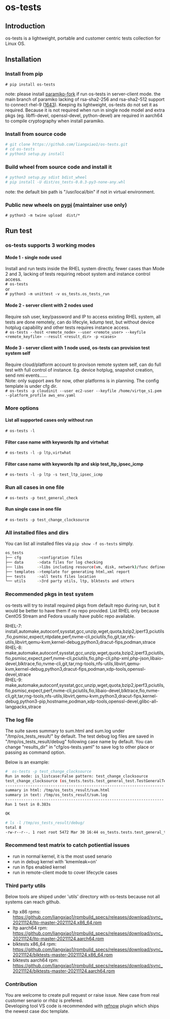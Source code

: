 # os-tests

## Introduction

os-tests is a lightweight, portable and customer centric tests collection for Linux OS.

## Installation

### Install from pip

`# pip install os-tests`

note: please install [paramiko-fork](https://pypi.org/project/paramiko-fork/) if run os-tests in server-client mode.
      the main branch of paramiko lacking of rsa-sha2-256 and rsa-sha2-512 support to connect rhel-9 ([1643](https://github.com/paramiko/paramiko/pull/1643)). Keeping its lightweight, os-tests do not set it as required. Because it is not required when run in single node model and extra pkgs (eg. libffi-devel, openssl-devel, python-devel) are required in aarch64 to compile cryptography when install paramiko.

### Install from source code

```bash
# git clone https://github.com/liangxiao1/os-tests.git
# cd os-tests
# python3 setup.py install
```

### Build wheel from source code and install it

```bash
# python3 setup.py sdist bdist_wheel
# pip install -U dist/os_tests-0.0.3-py3-none-any.whl
```

note: the default bin path is "/usr/local/bin" if not in virtual environment.

### Public new wheels on [pypi](https://pypi.org/project/os-tests/) (maintainer use only)

`# python3 -m twine upload  dist/*`

## Run test

### os-tests supports 3 working modes

#### Mode 1 -  single node used  

Install and run tests inside the RHEL system directly, fewer cases than Mode 2 and 3, lacking of tests requiring reboot system and instance control access.  
`# os-tests`  
or  
`# python3 -m unittest -v os_tests.os_tests_run`

#### Mode 2 - server client with 2 nodes used  

 Require ssh user, key/password and IP to access existing RHEL system, all tests are done remotely, can do lifecyle, kdump test, but without device hotplug capability and other tests requires instance access.  
`# os-tests --host <remote_node> --user <remote_user> --keyfile <remote_keyfile> --result <result_dir> -p <cases>`

#### Mode 3 - server client with 1 node used, os-tests can provision test system self  

Require cloud/platform account to provison remote system self, can do full test with full control of instance. Eg. device hotplug, snapshot creation, send nmi events......  
Note: only support aws for now, other platforms is in planning. The config template is under cfg dir.  
`# os-tests -p cloudinit --user ec2-user --keyfile /home/virtqe_s1.pem --platform_profile aws_env.yaml`

### More options  

#### List all supported cases only without run

`# os-tests -l`

#### Filter case name with keywords ltp and virtwhat

`# os-tests -l -p ltp,virtwhat`

#### Filter case name with keywords ltp and skip test_ltp_ipsec_icmp

`# os-tests -l -p ltp -s test_ltp_ipsec_icmp`

### Run all cases in one file

`# os-tests -p test_general_check`  

#### Run single case in one file

`# os-tests -p test_change_clocksource`  

### All installed files and dirs

You can list all installed files via `pip show -f os-tests` simply.  

```bash
os_tests
├── cfg       ->configration files
├── data      ->data files for log checking
├── libs      ->libs including resource(vm, disk, network)/func definenation
├── templates ->template for generating html,xml report
├── tests     ->all tests files location
└── utils     ->3rd party utils, ltp, blktests and others
```

### Recommended pkgs in test system  

os-tests will try to install required pkgs from default repo during run, but it would be better to have them if no repo provided.
List RHEL only because CentOS Stream and Fedora usually have public repo available.

RHEL-7: install,automake,autoconf,sysstat,gcc,unzip,wget,quota,bzip2,iperf3,pciutils,fio,psmisc,expect,ntpdate,perf,nvme-cli,pciutils,fio,git,tar,nfs-utils,libvirt,qemu-kvm,kernel-debug,python3,dracut-fips,podman,strace  
RHEL-8: make,automake,autoconf,sysstat,gcc,unzip,wget,quota,bzip2,iperf3,pciutils,fio,psmisc,expect,perf,nvme-cli,pciutils,fio,php-cli,php-xml,php-json,libaio-devel,blktrace,fio,nvme-cli,git,tar,rng-tools,nfs-utils,libvirt,qemu-kvm,kernel-debug,python3,dracut-fips,podman,xdp-tools,openssl-devel,strace  
RHEL-9: make,automake,autoconf,sysstat,gcc,unzip,wget,quota,bzip2,iperf3,pciutils,fio,psmisc,expect,perf,nvme-cli,pciutils,fio,libaio-devel,blktrace,fio,nvme-cli,git,tar,rng-tools,nfs-utils,libvirt,qemu-kvm,python3,dracut-fips,kernel-debug,python3-pip,hostname,podman,xdp-tools,openssl-devel,glibc-all-langpacks,strace

### The log file

The suite saves summary to sum.html and sum.log under "/tmp/os_tests_result/" by default.
The test debug log files are saved in "/tmp/os_tests_result/debug" following case name by default.
You can change "results_dir" in "cfg/os-tests.yaml" to save log to other place or passing as command option.

Below is an example:

```bash
#  os-tests -p test_change_clocksource
Run in mode: is_listcase:False pattern: test_change_clocksource
test_change_clocksource (os_tests.tests.test_general_test.TestGeneralTest) ... ok
----------------------------------------------------------------------
summary in html: /tmp/os_tests_result/sum.html
summary in text: /tmp/os_tests_result/sum.log
----------------------------------------------------------------------
Ran 1 test in 0.383s

OK

# ls -l /tmp/os_tests_result/debug/
total 8
-rw-r--r--. 1 root root 5472 Mar 30 16:44 os_tests.tests.test_general_test.TestGeneralTest.test_change_clocksource.debug
```

### Recommend test matrix to catch potiential issues

- run in normal kernel, it is the most used senario
- run in debug kernel with 'kmemleak=on'
- run in fips enabled kernel
- run in remote-client mode to cover lifecycle cases

### Third party utils  

Below tools are shiped under 'utils' directory with os-tests because not all systems can reach github.
- ltp x86 rpms: https://github.com/liangxiao1/rpmbuild_specs/releases/download/sync_20211124/ltp-master-20211124.x86_64.rpm
- ltp aarch64 rpm: https://github.com/liangxiao1/rpmbuild_specs/releases/download/sync_20211124/ltp-master-20211124.aarch64.rpm
- blktests x86_64 rpm: https://github.com/liangxiao1/rpmbuild_specs/releases/download/sync_20211124/blktests-master-20211124.x86_64.rpm
- blktests aarch64 rpm: https://github.com/liangxiao1/rpmbuild_specs/releases/download/sync_20211124/blktests-master-20211124.aarch64.rpm

### Contribution

You are welcome to create pull request or raise issue. New case from real customer senario or rhbz is prefered.  
Developing tool VS code is recommended with [refnow](https://marketplace.visualstudio.com/items?itemName=FrankLiang.refnow) plugin which ships the newest case doc template.
